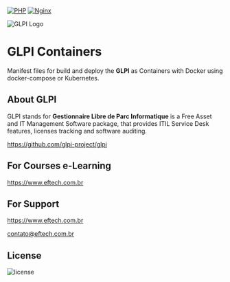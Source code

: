 [![PHP](https://github.com/eftechcombr/glpi/actions/workflows/docker-publish-php-fpm.yml/badge.svg?branch=10.0.10)](https://github.com/eftechcombr/glpi/actions/workflows/docker-publish-php-fpm.yml)
[![Nginx](https://github.com/eftechcombr/glpi/actions/workflows/docker-publish-nginx.yml/badge.svg?branch=10.0.10)](https://github.com/eftechcombr/glpi/actions/workflows/docker-publish-nginx.yml)

![GLPI Logo](https://raw.githubusercontent.com/glpi-project/glpi/master/pics/logos/logo-GLPI-250-black.png)

# GLPI Containers 

Manifest files for build and deploy the **GLPI** as Containers with Docker using docker-compose or Kubernetes.


## About GLPI

GLPI stands for **Gestionnaire Libre de Parc Informatique** is a Free Asset and IT Management Software package, that provides ITIL Service Desk features, licenses tracking and software auditing.

https://github.com/glpi-project/glpi



## For Courses e-Learning

https://www.eftech.com.br


## For Support 

https://www.eftech.com.br
    
contato@eftech.com.br


## License

![license](https://img.shields.io/github/license/glpi-project/glpi.svg)

